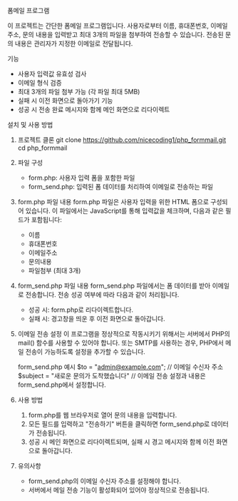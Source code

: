 폼메일 프로그램

이 프로젝트는 간단한 폼메일 프로그램입니다. 사용자로부터 이름, 휴대폰번호, 이메일 주소, 문의 내용을 입력받고 최대 3개의 파일을 첨부하여 전송할 수 있습니다. 전송된 문의 내용은 관리자가 지정한 이메일로 전달됩니다. 

기능
- 사용자 입력값 유효성 검사
- 이메일 형식 검증
- 최대 3개의 파일 첨부 가능 (각 파일 최대 5MB)
- 실패 시 이전 화면으로 돌아가기 기능
- 성공 시 전송 완료 메시지와 함께 메인 화면으로 리다이렉트

설치 및 사용 방법

1. 프로젝트 클론
   git clone https://github.com/nicecoding1/php_formmail.git
   cd php_formmail

2. 파일 구성
   - form.php: 사용자 입력 폼을 포함한 파일
   - form_send.php: 입력된 폼 데이터를 처리하여 이메일로 전송하는 파일

3. form.php 파일 내용
   form.php 파일은 사용자 입력을 위한 HTML 폼으로 구성되어 있습니다. 이 파일에서는 JavaScript를 통해 입력값을 체크하며, 다음과 같은 필드가 포함됩니다:
   - 이름
   - 휴대폰번호
   - 이메일주소
   - 문의내용
   - 파일첨부 (최대 3개)

4. form_send.php 파일 내용
   form_send.php 파일에서는 폼 데이터를 받아 이메일로 전송합니다. 전송 성공 여부에 따라 다음과 같이 처리됩니다.
   - 성공 시: form.php로 리다이렉트합니다.
   - 실패 시: 경고창을 띄운 후 이전 화면으로 돌아갑니다.

5. 이메일 전송 설정
   이 프로그램을 정상적으로 작동시키기 위해서는 서버에서 PHP의 mail() 함수를 사용할 수 있어야 합니다. 또는 SMTP를 사용하는 경우, PHP에서 메일 전송이 가능하도록 설정을 추가할 수 있습니다.
   
   form_send.php 예시
   $to = "admin@example.com"; // 이메일 수신자 주소
   $subject = "새로운 문의가 도착했습니다"
   // 이메일 전송 설정과 내용은 form_send.php에서 설정합니다.

6. 사용 방법
   1. form.php를 웹 브라우저로 열어 문의 내용을 입력합니다.
   2. 모든 필드를 입력하고 "전송하기" 버튼을 클릭하면 form_send.php로 데이터가 전송됩니다.
   3. 성공 시 메인 화면으로 리다이렉트되며, 실패 시 경고 메시지와 함께 이전 화면으로 돌아갑니다.

7. 유의사항
   - form_send.php의 이메일 수신자 주소를 설정해야 합니다.
   - 서버에서 메일 전송 기능이 활성화되어 있어야 정상적으로 전송됩니다.


